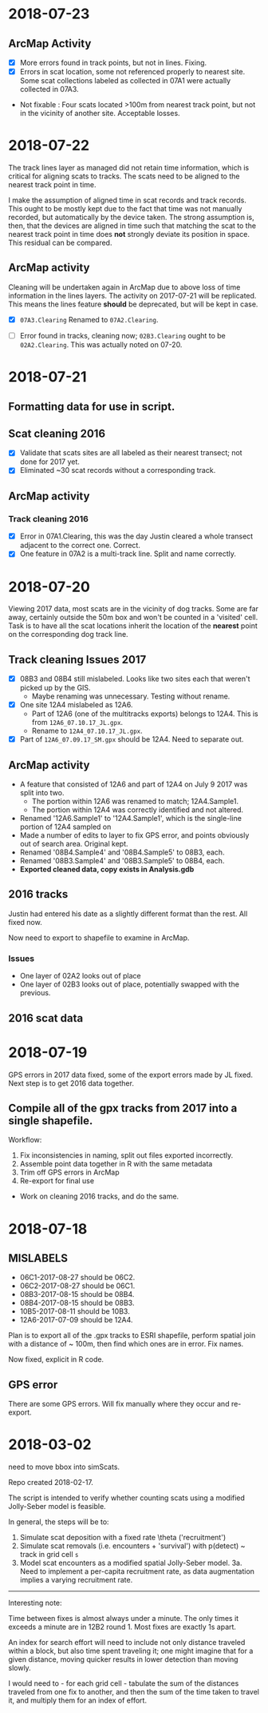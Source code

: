 # 2018-07-23

## ArcMap Activity

* [x] More errors found in track points, but not in lines. Fixing.
* [x] Errors in scat location, some not referenced properly to nearest site. Some scat collections labeled as collected in 07A1 were actually collected in 07A3.
* Not fixable : Four scats located >100m from nearest track point, but not in the vicinity of another site. Acceptable losses.

# 2018-07-22

The track lines layer as managed did not retain time information, which is critical for aligning scats to tracks. The scats need to be aligned to the nearest track point in time. 

I make the assumption of aligned time in scat records and track records. This ought to be mostly kept due to the fact that time was not manually recorded, but automatically by the device taken. The strong assumption is, then, that the devices are aligned in time such that matching the scat to the nearest track point in time does **not** strongly deviate its position in space. This residual can be compared.

## ArcMap activity

Cleaning will be undertaken again in ArcMap due to above loss of time information in the lines layers. The activity on 2017-07-21 will be replicated. This means the lines feature **should** be deprecated, but will be kept in case.

* [x] `07A3.Clearing` Renamed to `07A2.Clearing`.
* [ ] Error found in tracks, cleaning now; `02B3.Clearing` ought to be `02A2.Clearing`. This was actually noted on 07-20.


# 2018-07-21

## Formatting data for use in script.

## Scat cleaning 2016

* [x] Validate that scats sites are all labeled as their nearest transect; not done for 2017 yet.
* [x] Eliminated ~30 scat records without a corresponding track.

## ArcMap activity

### Track cleaning 2016

* [x] Error in 07A1.Clearing, this was the day Justin cleared a whole transect adjacent to the correct one. Correct.
* [x] One feature in 07A2 is a multi-track line. Split and name correctly.

# 2018-07-20

Viewing 2017 data, most scats are in the vicinity of dog tracks. Some are far away, certainly outside the 50m box and won't be counted in a 'visited' cell. Task is to have all the scat locations inherit the location of the **nearest** point on the corresponding dog track line.

## Track cleaning Issues 2017

* [x] 08B3 and 08B4 still mislabeled. Looks like two sites each that weren't picked up by the GIS.
    * Maybe renaming was unnecessary. Testing without rename.
* [x] One site 12A4 mislabeled as 12A6. 
    * Part of 12A6 (one of the multitracks exports) belongs to 12A4. This is from `12A6_07.10.17_JL.gpx`. 
    * Rename to `12A4_07.10.17_JL.gpx`.
* [x] Part of `12A6_07.09.17_SM.gpx` should be 12A4. Need to separate out.

## ArcMap activity

* A feature that consisted of 12A6 and part of 12A4 on July 9 2017 was split into two. 
    * The portion within 12A6 was renamed to match; 12A4.Sample1.
    * The portion within 12A4 was correctly identified and not altered.
* Renamed '12A6.Sample1' to '12A4.Sample1', which is the single-line portion of 12A4 sampled on 
* Made a number of edits to layer to fix GPS error, and points obviously out of search area. Original kept. 
* Renamed '08B4.Sample4' and '08B4.Sample5' to 08B3, each.
* Renamed '08B3.Sample4' and '08B3.Sample5' to 08B4, each.
* **Exported cleaned data, copy exists in Analysis.gdb**

## 2016 tracks

Justin had entered his date as a slightly different format than the rest. All fixed now. 

Now need to export to shapefile to examine in ArcMap.

### Issues

* One layer of 02A2 looks out of place
* One layer of 02B3 looks out of place, potentially swapped with the previous.

## 2016 scat data

# 2018-07-19

GPS errors in 2017 data fixed, some of the export errors made by JL fixed. Next step is to get 2016 data together.

## Compile all of the gpx tracks from 2017 into a single shapefile. 

Workflow: 

1. Fix inconsistencies in naming, split out files exported incorrectly.
2. Assemble point data together in R with the same metadata
3. Trim off GPS errors in ArcMap
4. Re-export for final use

* Work on cleaning 2016 tracks, and do the same.

# 2018-07-18

## MISLABELS

* 06C1-2017-08-27 should be 06C2. 
* 06C2-2017-08-27 should be 06C1.
* 08B3-2017-08-15 should be 08B4.
* 08B4-2017-08-15 should be 08B3.
* 10B5-2017-08-11 should be 10B3.
* 12A6-2017-07-09 should be 12A4.

Plan is to export all of the .gpx tracks to ESRI shapefile, perform spatial join with a distance of ~ 100m, then find which ones are in error. Fix names.

Now fixed, explicit in R code.

## GPS error

There are some GPS errors. Will fix manually where they occur and re-export.

# 2018-03-02

need to move bbox into simScats.

Repo created 2018-02-17.

The script is intended to verify whether counting scats using a modified Jolly-Seber model is feasible. 

In general, the steps will be to:

1. Simulate scat deposition with a fixed rate \theta ('recruitment')
2. Simulate scat removals (i.e. encounters + 'survival') with p(detect) ~ track in grid cell `s`
3. Model scat encounters as a modified spatial Jolly-Seber model.
3a. Need to implement a per-capita recruitment rate, as data augmentation implies a varying recruitment rate. 

---------

Interesting note:

Time between fixes is almost always under a minute. The only times it exceeds a minute are in 12B2 round 1. Most fixes are exactly 1s apart. 

An index for search effort will need to include not only distance traveled within a block, but also time spent traveling it; one might imagine that for a given distance, moving quicker results in lower detection than moving slowly. 

I would need to - for each grid cell - tabulate the sum of the distances traveled from one fix to another, and then the sum of the time taken to travel it, and multiply them for an index of effort.